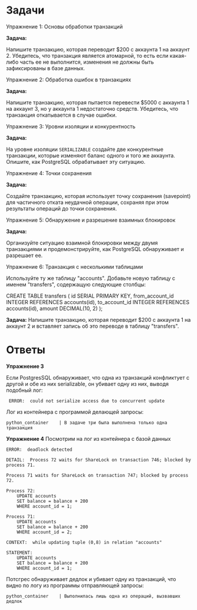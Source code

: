 # Задачи 
Упражнение 1: Основы обработки транзакций

**Задача:**

Напишите транзакцию, которая переводит $200 с аккаунта 1 на аккаунт 2. Убедитесь, что транзакция является атомарной, то есть если какая-либо часть ее не выполнится, изменения не должны быть зафиксированы в базе данных.

Упражнение 2: Обработка ошибок в транзакциях


**Задача:**

Напишите транзакцию, которая пытается перевести $5000 с аккаунта 1 на аккаунт 3, но у аккаунта 1 недостаточно средств. Убедитесь, что транзакция откатывается в случае ошибки.

Упражнение 3: Уровни изоляции и конкурентность


**Задача:**

На уровне изоляции `SERIALIZABLE` создайте две конкурентные транзакции, которые изменяют баланс одного и того же аккаунта. Опишите, как PostgreSQL обрабатывает эту ситуацию.

Упражнение 4: Точки сохранения


**Задача:**

Создайте транзакцию, которая использует точку сохранения (savepoint) для частичного отката неудачной операции, сохраняя при этом результаты операций до точки сохранения.

Упражнение 5: Обнаружение и разрешение взаимных блокировок


**Задача:**

Организуйте ситуацию взаимной блокировки между двумя транзакциями и продемонстрируйте, как PostgreSQL обнаруживает и разрешает ее.

Упражнение 6: Транзакция с несколькими таблицами

Используйте ту же таблицу "accounts". Добавьте новую таблицу с именем "transfers", содержащую следующие столбцы:

CREATE TABLE transfers (
    id SERIAL PRIMARY KEY,
    from_account_id INTEGER REFERENCES accounts(id),
    to_account_id INTEGER REFERENCES accounts(id),
    amount DECIMAL(10, 2)
);

**Задача:**
Напишите транзакцию, которая переводит $200 с аккаунта 1 на аккаунт 2 и вставляет запись об это переводе в таблицу "transfers".

# Ответы

**Упражнение 3**

Если PostgresSQL обнаруживает, что одна из транзакций конфликтует с другой и обе из них serializable, он убивает одну из них, выводя подобный лог: 
```
 ERROR:  could not serialize access due to concurrent update
```
Лог из контейнера с программой делающей запросы:
```
python_container    | В задаче три была выполнена только одна транзакция
```

**Упражнение 4** 
Посмотрим на лог из контейнера с базой данных

```
ERROR:  deadlock detected

DETAIL:  Process 72 waits for ShareLock on transaction 746; blocked by process 71.

Process 71 waits for ShareLock on transaction 747; blocked by process 72.

Process 72: 
    UPDATE accounts
    SET balance = balance + 200
    WHERE account_id = 1;
         
Process 71: 
    UPDATE accounts
    SET balance = balance + 200
    WHERE account_id = 2;
  
CONTEXT:  while updating tuple (0,8) in relation "accounts"

STATEMENT:  
    UPDATE accounts
    SET balance = balance + 200
    WHERE account_id = 1;
```

Потсгрес обнаруживает дедлок и убивает одну из транзакций, что видно по логу из программы отправляющей запросы:

```
python_container    | Выполнилась лишь одна из операций, вызвавших дедлок
```

